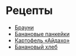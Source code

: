# Рецепты

- [Брауни](brownie.md)
- [Банановые панкейки](banana_pancakes.md)
- [Картофель «Айдахо»](idaho_potatoes.md)
- [Банановый хлеб](banana_bread.md)
